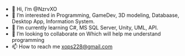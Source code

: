 - 👋 Hi, I’m @NzrvXO
- 👀 I’m interested in Programming, GameDev, 3D modeling, Databaase, Desktop App, Information System.
- 🌱 I’m currently learning С#, MS SQL Server, Unity, UML, API.
- 💞️ I’m looking to collaborate on Which will help me understand programming
- 📫 How to reach me xops228@gmail.com

<!---
NzrvXO/NzrvXO is a ✨ special ✨ repository because its `README.md` (this file) appears on your GitHub pre.
You can click the Preview link to take a look at your changes.
--->   
